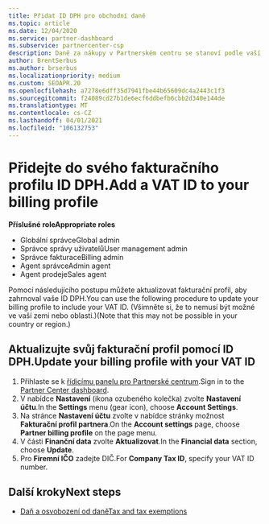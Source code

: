 ```yaml
---
title: Přidat ID DPH pro obchodní daně
ms.topic: article
ms.date: 12/04/2020
ms.service: partner-dashboard
ms.subservice: partnercenter-csp
description: Daně za nákupy v Partnerském centru se stanoví podle vaší firemní adresy. Firmy v některých zemích můžou poskytovat číslo DPH nebo místní ekvivalent.
author: BrentSerbus
ms.author: brserbus
ms.localizationpriority: medium
ms.custom: SEOAPR.20
ms.openlocfilehash: a7278e6dff35d7941fbe44b65609dc4a2443c1f3
ms.sourcegitcommit: f24089cd27b1de6ecf6ddbefb6cbb2d340e144de
ms.translationtype: MT
ms.contentlocale: cs-CZ
ms.lasthandoff: 04/01/2021
ms.locfileid: "106132753"
---
```

# <a name="add-a-vat-id-to-your-billing-profile"></a><span data-ttu-id="04e44-104">Přidejte do svého fakturačního profilu ID DPH.</span><span class="sxs-lookup"><span data-stu-id="04e44-104">Add a VAT ID to your billing profile</span></span>

<span data-ttu-id="04e44-105">**Příslušné role**</span><span class="sxs-lookup"><span data-stu-id="04e44-105">**Appropriate roles**</span></span>

- <span data-ttu-id="04e44-106">Globální správce</span><span class="sxs-lookup"><span data-stu-id="04e44-106">Global admin</span></span>
- <span data-ttu-id="04e44-107">Správce správy uživatelů</span><span class="sxs-lookup"><span data-stu-id="04e44-107">User management admin</span></span>
- <span data-ttu-id="04e44-108">Správce fakturace</span><span class="sxs-lookup"><span data-stu-id="04e44-108">Billing admin</span></span>
- <span data-ttu-id="04e44-109">Agent správce</span><span class="sxs-lookup"><span data-stu-id="04e44-109">Admin agent</span></span>
- <span data-ttu-id="04e44-110">Agent prodeje</span><span class="sxs-lookup"><span data-stu-id="04e44-110">Sales agent</span></span>

<span data-ttu-id="04e44-111">Pomocí následujícího postupu můžete aktualizovat fakturační profil, aby zahrnoval vaše ID DPH.</span><span class="sxs-lookup"><span data-stu-id="04e44-111">You can use the following procedure to update your billing profile to include your VAT ID.</span></span> <span data-ttu-id="04e44-112">(Všimněte si, že to nemusí být možné ve vaší zemi nebo oblasti.)</span><span class="sxs-lookup"><span data-stu-id="04e44-112">(Note that this may not be possible in your country or region.)</span></span>

## <a name="update-your-billing-profile-with-your-vat-id"></a><span data-ttu-id="04e44-113">Aktualizujte svůj fakturační profil pomocí ID DPH.</span><span class="sxs-lookup"><span data-stu-id="04e44-113">Update your billing profile with your VAT ID</span></span>

1. <span data-ttu-id="04e44-114">Přihlaste se k [řídicímu panelu pro Partnerské centrum](https://partner.microsoft.com/dashboard/).</span><span class="sxs-lookup"><span data-stu-id="04e44-114">Sign in to the [Partner Center dashboard](https://partner.microsoft.com/dashboard/).</span></span>
2. <span data-ttu-id="04e44-115">V nabídce **Nastavení** (ikona ozubeného kolečka) zvolte **Nastavení účtu**.</span><span class="sxs-lookup"><span data-stu-id="04e44-115">In the **Settings** menu (gear icon), choose **Account Settings**.</span></span>
3. <span data-ttu-id="04e44-116">Na stránce **Nastavení účtu** zvolte v nabídce stránky možnost **Fakturační profil partnera**.</span><span class="sxs-lookup"><span data-stu-id="04e44-116">On the **Account settings** page, choose **Partner billing profile** on the page menu.</span></span>
4. <span data-ttu-id="04e44-117">V části **Finanční data** zvolte **Aktualizovat**.</span><span class="sxs-lookup"><span data-stu-id="04e44-117">In the **Financial data** section, choose **Update**.</span></span>
5. <span data-ttu-id="04e44-118">Pro **Firemní IČO** zadejte DIČ.</span><span class="sxs-lookup"><span data-stu-id="04e44-118">For **Company Tax ID**, specify your VAT ID number.</span></span>

## <a name="next-steps"></a><span data-ttu-id="04e44-119">Další kroky</span><span class="sxs-lookup"><span data-stu-id="04e44-119">Next steps</span></span>

- [<span data-ttu-id="04e44-120">Daň a osvobození od daně</span><span class="sxs-lookup"><span data-stu-id="04e44-120">Tax and tax exemptions</span></span>](tax-and-tax-exemptions.md)
